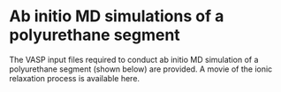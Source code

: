# Ab initio MD simulations of a polyurethane segment

The VASP input files required to conduct ab initio MD simulation of a polyurethane segment (shown below) are provided. A movie of the ionic relaxation process is available here.
